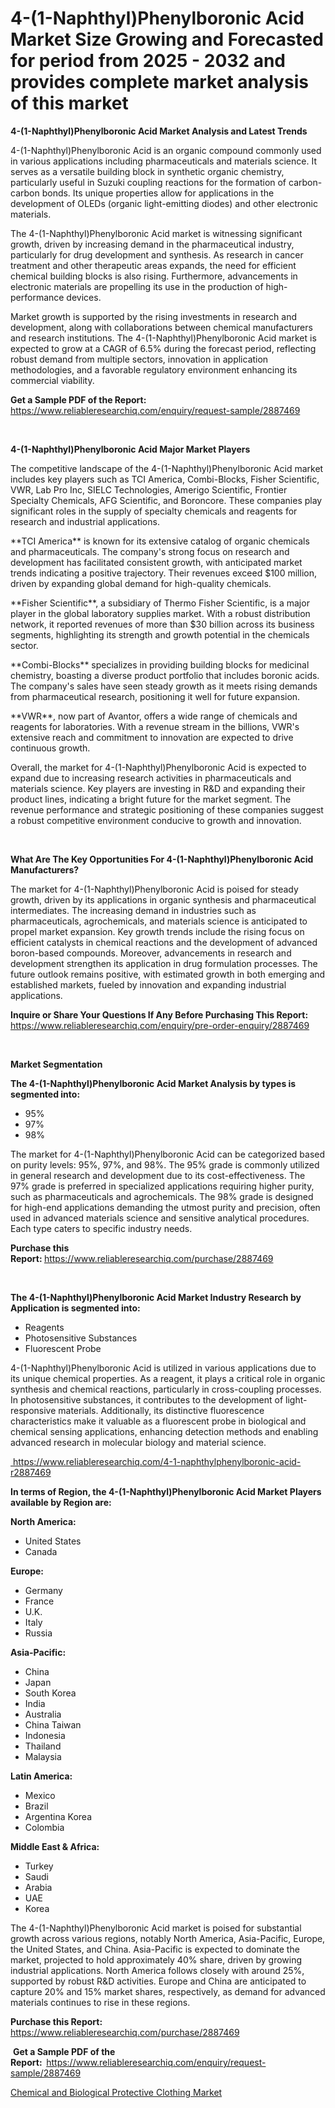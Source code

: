 <p><h1>4-(1-Naphthyl)Phenylboronic Acid Market Size Growing and Forecasted for period from 2025 - 2032 and provides complete market analysis of this market</h1></p><p><strong>4-(1-Naphthyl)Phenylboronic Acid Market Analysis and Latest Trends</strong></p>
<p><p>4-(1-Naphthyl)Phenylboronic Acid is an organic compound commonly used in various applications including pharmaceuticals and materials science. It serves as a versatile building block in synthetic organic chemistry, particularly useful in Suzuki coupling reactions for the formation of carbon-carbon bonds. Its unique properties allow for applications in the development of OLEDs (organic light-emitting diodes) and other electronic materials.</p><p>The 4-(1-Naphthyl)Phenylboronic Acid market is witnessing significant growth, driven by increasing demand in the pharmaceutical industry, particularly for drug development and synthesis. As research in cancer treatment and other therapeutic areas expands, the need for efficient chemical building blocks is also rising. Furthermore, advancements in electronic materials are propelling its use in the production of high-performance devices.</p><p>Market growth is supported by the rising investments in research and development, along with collaborations between chemical manufacturers and research institutions. The 4-(1-Naphthyl)Phenylboronic Acid market is expected to grow at a CAGR of 6.5% during the forecast period, reflecting robust demand from multiple sectors, innovation in application methodologies, and a favorable regulatory environment enhancing its commercial viability.</p></p>
<p><strong>Get a Sample PDF of the Report:&nbsp;</strong> <a href="https://www.reliableresearchiq.com/enquiry/request-sample/2887469?utm_campaign=3385&utm_medium=2&utm_source=Github&utm_content=ia&utm_term=14032025&utm_id=4-1-naphthylphenylboronic-acid">https://www.reliableresearchiq.com/enquiry/request-sample/2887469</a></p>
<p>&nbsp;</p>
<p><strong>4-(1-Naphthyl)Phenylboronic Acid Major Market Players</strong></p>
<p><p>The competitive landscape of the 4-(1-Naphthyl)Phenylboronic Acid market includes key players such as TCI America, Combi-Blocks, Fisher Scientific, VWR, Lab Pro Inc, SIELC Technologies, Amerigo Scientific, Frontier Specialty Chemicals, AFG Scientific, and Boroncore. These companies play significant roles in the supply of specialty chemicals and reagents for research and industrial applications.</p><p>**TCI America** is known for its extensive catalog of organic chemicals and pharmaceuticals. The company's strong focus on research and development has facilitated consistent growth, with anticipated market trends indicating a positive trajectory. Their revenues exceed $100 million, driven by expanding global demand for high-quality chemicals.</p><p>**Fisher Scientific**, a subsidiary of Thermo Fisher Scientific, is a major player in the global laboratory supplies market. With a robust distribution network, it reported revenues of more than $30 billion across its business segments, highlighting its strength and growth potential in the chemicals sector.</p><p>**Combi-Blocks** specializes in providing building blocks for medicinal chemistry, boasting a diverse product portfolio that includes boronic acids. The company's sales have seen steady growth as it meets rising demands from pharmaceutical research, positioning it well for future expansion.</p><p>**VWR**, now part of Avantor, offers a wide range of chemicals and reagents for laboratories. With a revenue stream in the billions, VWR's extensive reach and commitment to innovation are expected to drive continuous growth.</p><p>Overall, the market for 4-(1-Naphthyl)Phenylboronic Acid is expected to expand due to increasing research activities in pharmaceuticals and materials science. Key players are investing in R&D and expanding their product lines, indicating a bright future for the market segment. The revenue performance and strategic positioning of these companies suggest a robust competitive environment conducive to growth and innovation.</p></p>
<p>&nbsp;</p>
<p><strong>What Are The Key Opportunities For 4-(1-Naphthyl)Phenylboronic Acid Manufacturers?</strong></p>
<p><p>The market for 4-(1-Naphthyl)Phenylboronic Acid is poised for steady growth, driven by its applications in organic synthesis and pharmaceutical intermediates. The increasing demand in industries such as pharmaceuticals, agrochemicals, and materials science is anticipated to propel market expansion. Key growth trends include the rising focus on efficient catalysts in chemical reactions and the development of advanced boron-based compounds. Moreover, advancements in research and development strengthen its application in drug formulation processes. The future outlook remains positive, with estimated growth in both emerging and established markets, fueled by innovation and expanding industrial applications.</p></p>
<p><strong>Inquire or Share Your Questions If Any Before Purchasing This Report:</strong> <a href="https://www.reliableresearchiq.com/enquiry/pre-order-enquiry/2887469?utm_campaign=3385&utm_medium=2&utm_source=Github&utm_content=ia&utm_term=14032025&utm_id=4-1-naphthylphenylboronic-acid">https://www.reliableresearchiq.com/enquiry/pre-order-enquiry/2887469</a></p>
<p>&nbsp;</p>
<p><strong>Market Segmentation</strong></p>
<p><strong>The 4-(1-Naphthyl)Phenylboronic Acid Market Analysis by types is segmented into:</strong></p>
<p><ul><li>95%</li><li>97%</li><li>98%</li></ul></p>
<p><p>The market for 4-(1-Naphthyl)Phenylboronic Acid can be categorized based on purity levels: 95%, 97%, and 98%. The 95% grade is commonly utilized in general research and development due to its cost-effectiveness. The 97% grade is preferred in specialized applications requiring higher purity, such as pharmaceuticals and agrochemicals. The 98% grade is designed for high-end applications demanding the utmost purity and precision, often used in advanced materials science and sensitive analytical procedures. Each type caters to specific industry needs.</p></p>
<p><strong>Purchase this Report:&nbsp;</strong><a href="https://www.reliableresearchiq.com/purchase/2887469?utm_campaign=3385&utm_medium=2&utm_source=Github&utm_content=ia&utm_term=14032025&utm_id=4-1-naphthylphenylboronic-acid">https://www.reliableresearchiq.com/purchase/2887469</a></p>
<p>&nbsp;</p>
<p><strong>The 4-(1-Naphthyl)Phenylboronic Acid Market Industry Research by Application is segmented into:</strong></p>
<p><ul><li>Reagents</li><li>Photosensitive Substances</li><li>Fluorescent Probe</li></ul></p>
<p><p>4-(1-Naphthyl)Phenylboronic Acid is utilized in various applications due to its unique chemical properties. As a reagent, it plays a critical role in organic synthesis and chemical reactions, particularly in cross-coupling processes. In photosensitive substances, it contributes to the development of light-responsive materials. Additionally, its distinctive fluorescence characteristics make it valuable as a fluorescent probe in biological and chemical sensing applications, enhancing detection methods and enabling advanced research in molecular biology and material science.</p></p>
<p><a href="https://www.reliableresearchiq.com/4-1-naphthylphenylboronic-acid-r2887469?utm_campaign=3385&utm_medium=2&utm_source=Github&utm_content=ia&utm_term=14032025&utm_id=4-1-naphthylphenylboronic-acid">&nbsp;https://www.reliableresearchiq.com/4-1-naphthylphenylboronic-acid-r2887469</a></p>
<p><strong>In terms of Region, the 4-(1-Naphthyl)Phenylboronic Acid Market Players available by Region are:</strong></p>
<p>
    <p> <strong> North America: </strong>
        <ul>
            <li>United States</li>
            <li>Canada</li>
        </ul>
        </p> 
    <p> <strong> Europe: </strong>
        <ul>
            <li>Germany</li>
            <li>France</li>
            <li>U.K.</li>
            <li>Italy</li>
            <li>Russia</li>
        </ul>
        </p> 
    <p> <strong> Asia-Pacific: </strong>
        <ul>
            <li>China</li>
            <li>Japan</li>
            <li>South Korea</li>
            <li>India</li>
            <li>Australia</li>
            <li>China Taiwan</li>
            <li>Indonesia</li>
            <li>Thailand</li>
            <li>Malaysia</li>
        </ul>
        </p> 
    <p> <strong> Latin America: </strong>
        <ul>
            <li>Mexico</li>
            <li>Brazil</li>
            <li>Argentina Korea</li>
            <li>Colombia</li>
        </ul>
        </p> 
    <p> <strong> Middle East & Africa: </strong>
        <ul>
            <li>Turkey</li>
            <li>Saudi</li>
            <li>Arabia</li>
            <li>UAE</li>
            <li>Korea</li>
        </ul>
    </p>
    </p>
<p><p>The 4-(1-Naphthyl)Phenylboronic Acid market is poised for substantial growth across various regions, notably North America, Asia-Pacific, Europe, the United States, and China. Asia-Pacific is expected to dominate the market, projected to hold approximately 40% share, driven by growing industrial applications. North America follows closely with around 25%, supported by robust R&D activities. Europe and China are anticipated to capture 20% and 15% market shares, respectively, as demand for advanced materials continues to rise in these regions.</p></p>
<p><strong>Purchase this Report: </strong><a href="https://www.reliableresearchiq.com/purchase/2887469?utm_campaign=3385&utm_medium=2&utm_source=Github&utm_content=ia&utm_term=14032025&utm_id=4-1-naphthylphenylboronic-acid">https://www.reliableresearchiq.com/purchase/2887469</a></p>
<p>&nbsp;<strong>Get a Sample PDF of the Report:&nbsp;&nbsp;</strong><a href="https://www.reliableresearchiq.com/enquiry/request-sample/2887469?utm_campaign=3385&utm_medium=2&utm_source=Github&utm_content=ia&utm_term=14032025&utm_id=4-1-naphthylphenylboronic-acid">https://www.reliableresearchiq.com/enquiry/request-sample/2887469</a></p>
<p><strong></strong></p>
<p><p><a href="https://github.com/ijffseandy/Market-Research-Report-List-1/blob/main/chemical-and-biological-protective-clothing-market.md?utm_campaign=3385&utm_medium=2&utm_source=Github&utm_content=ia&utm_term=14032025&utm_id=4-1-naphthylphenylboronic-acid">Chemical and Biological Protective Clothing Market</a></p></p>